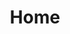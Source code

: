 ---
layout: home
title: Home
desc: Meta desc
logo_alt: 
typeds:
- title: UX/UI Designer
- title: Donuts Lover
intro: "Hi, I’m Julia and I’m a passionate UX/UI Designer based in Berlin. Here you can check my projects:"
---
